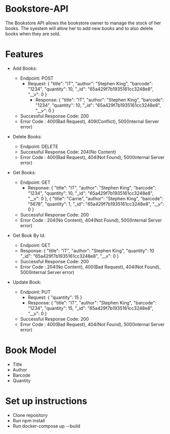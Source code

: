 # Bookstore-API

The Bookstore API allows the bookstore owner to manage the stock of her books. The syestem will allow her to add new books and to also delete books when they are sold.

# Features

- Add Books:
  - Endpoint: POST
    - Request:
      {
      "title": "IT",
      "author": "Stephen King",
      "barcode": "1234",
      "quantity": 10,
      "_id": "65a429f7b1935161cc3248e8",
      "__v": 0
      }
      - Response:
      {
      "title": "IT",
      "author": "Stephen King",
      "barcode": "1234",
      "quantity": 10,
      "_id": "65a429f7b1935161cc3248e8",
      "__v": 0
      }
  - Successful Response Code: 200
  - Error Code : 400(Bad Request), 409(Conflict), 500(Internal Server error)

- Delete Books:
  - Endpoint: DELETE
  - Successful Response Code: 204(No Content)
  - Error Code : 400(Bad Request), 404(Not Found), 500(Internal Server error)

- Get Books:
  - Endpoint: GET
    - Response:
      {
      "title": "IT",
      "author": "Stephen King",
      "barcode": "1234",
      "quantity": 10,
      "_id": "65a429f7b1935161cc3248e8",
      "__v": 0
      },
      {
      "title": "Carrie",
      "author": "Stephen King",
      "barcode": "5678",
      "quantity": 1,
      "_id": "65a429f7b1935161cc3248e8",
      "__v": 0
      }
  - Successful Response Code: 200
  - Error Code : 204(No Content), 404(Not Found), 500(Internal Server error)

- Get Book By Id:
  - Endpoint: GET
  - Response:
  {
  "title": "IT",
  "author": "Stephen King",
  "quantity": 10
  "_id": "65a429f7b1935161cc3248e8",
  "__v": 0
  }
  - Successful Response Code: 200
  - Error Code : 204(No Content), 400(Bad Request), 404(Not Found), 500(Internal Server error)

- Update Book:
  - Endpoint: PUT
    - Request:
      {
      "quantity": 15
      }
    - Response:
      {
      "title": "IT",
      "author": "Stephen King",
      "barcode": "1234",
      "quantity": 15,
      "_id": "65a429f7b1935161cc3248e8",
      "__v": 0
      }
  - Successful Response Code: 200
  - Error Code : 400(Bad Request), 404(Not Found), 500(Internal Server error)

# Book Model
  - Title
  - Author
  - Barcode
  - Quantity

# Set up instructions
 - Clone repository
 - Run npm install
 - Run docker-compose up --build